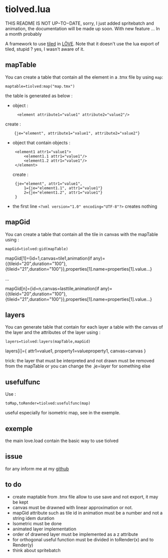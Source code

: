 tiolved.lua
===========

THIS README IS NOT UP−TO−DATE, sorry, I just added spritebatch and animation,
the documentation will be made up soon. With new feature ... In a month probably

A framework to use [tiled](http://www.mapeditor.org/) in [LÖVE](http://love2d.org).
Note that it doesn't use the lua export of tiled, stupid ? yes, I wasn't aware of it.

mapTable
-------- 

You can create a table that contain all the element in a .tmx file by using `map`:

	maptable=tiolved:map("map.tmx")

the table is generated as below :

* object :

		<element attribute1="value1" attribute2="value2"/> 

 create :

 		{je="element", attribute1="value1", attribute2="value2"}

*  object that contain objects :

		<element1 attr1="value1">
			<element1.1 attr1="value1"/>
			<element1.2 attr1="value1"/>
		</element>

   create :

		{je="element", attr1="value1",
			1={je="element1.1", attr1="value1"}
			2={je="element1.2", attr1="value1"}
		}

* the first line `<?xml version="1.0" encoding="UTF-8"?>` creates nothing

mapGid
------

You can create a table that contain all the tile in canvas with the mapTable using :

	mapGid=tiolved:gid(mapTable)

mapGid[1]={id=1,canvas=tile1,animation(if any)={{tileid="20",duration="100"},{tileid="21",duration="100"}},properties[1].name=properties[1].value...}

...

mapGid[n]={id=n,canvas=lasttile,animation(if any)={{tileid="20",duration="100"},{tileid="21",duration="100"}},properties[1].name=properties[1].value...}

layers
------

You can  generate table that contain for each layer a table with the canvas of the layer and the attributes of the layer using :

	layers=tiolved:layers(mapTable,mapGid)

layers[i]={ attr1=value1, property1=valueproperty1, canvas=canvas }

trick: the layer that must be interpreted and not drawn must be removed from the mapTable or you can change the .je=layer for something else

usefulfunc
----------

Use :

	toMap,toRender=tiolved:usefulfunc(map)

useful especially for isometric map, see in the exemple.

exemple
-------

the main love.load contain the basic way to use tiolved

issue
-----

for any inform me at my [github](https://github.com/thiolliere/tiolved)

to do
-----
* create maptable from .tmx file allow to use save and not export, it may be kept
* canvas must be drawned with linear approximation or not.
* mapGid attribute such as tile id in animation must be a number and not a string idem duration
* Isometric must be done
* animated layer implementation
* order of drawned layer must be implemented as a z attribute
* for orthogonal useful function must be divided in toRender(x) and to Render(y)
* think about spritebatch
